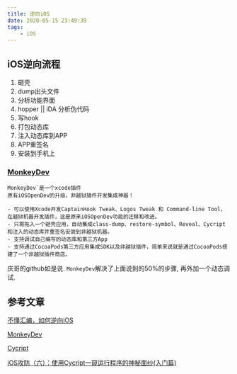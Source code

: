 ```yaml
---
title: 逆向iOS
date: 2020-05-15 23:49:39
tags:
	- iOS
---
```


## iOS逆向流程

1. 砸壳
2. dump出头文件
3. 分析功能界面
4. hopper || iDA 分析伪代码
5. 写hook
6. 打包动态库
7. 注入动态库到APP
8. APP重签名
9. 安装到手机上

### [MonkeyDev](https://github.com/AloneMonkey/MonkeyDev)


```
MonkeyDev`是一个xcode插件
原有iOSOpenDev的升级，非越狱插件开发集成神器！

- 可以使用Xcode开发CaptainHook Tweak、Logos Tweak 和 Command-line Tool，在越狱机器开发插件，这是原来iOSOpenDev功能的迁移和改进。
- 只需拖入一个砸壳应用，自动集成class-dump、restore-symbol、Reveal、Cycript和注入的动态库并重签名安装到非越狱机器。
- 支持调试自己编写的动态库和第三方App
- 支持通过CocoaPods第三方应用集成SDK以及非越狱插件，简单来说就是通过CocoaPods搭建了一个非越狱插件商店。
```

庆哥的github如是说.
`MonkeyDev`解决了上面说到的50%的步骤, 再外加一个动态调试.



## 参考文章

[不懂汇编，如何逆向iOS](https://cloud.tencent.com/developer/article/1173917)

[MonkeyDev](https://github.com/AloneMonkey/MonkeyDev)

[Cycript](http://www.cycript.org/)

[iOS攻防（六）：使用Cycript一窥运行程序的神秘面纱(入门篇)](https://sevencho.github.io/archives/c12f47b1.html)



